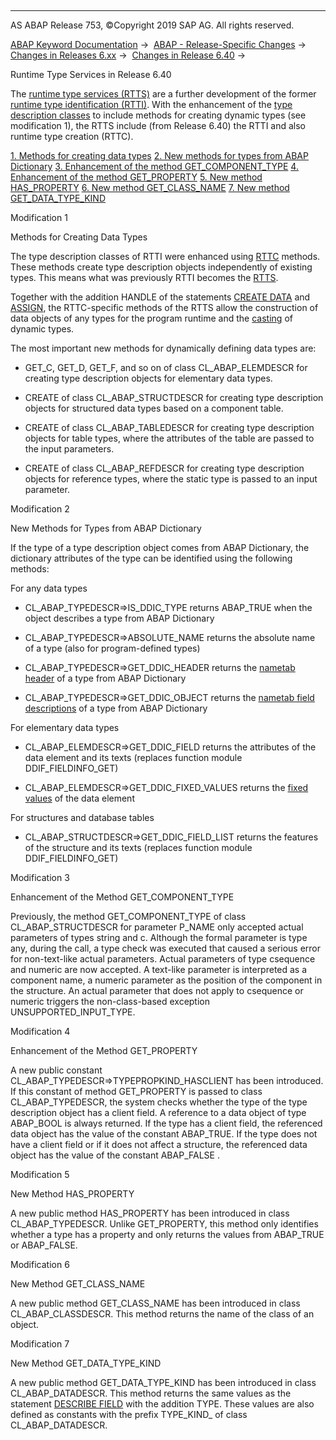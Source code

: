  

* * *

AS ABAP Release 753, ©Copyright 2019 SAP AG. All rights reserved.

[ABAP Keyword Documentation](javascript:call_link\('abenabap.htm'\)) →  [ABAP - Release-Specific Changes](javascript:call_link\('abennews.htm'\)) →  [Changes in Releases 6.xx](javascript:call_link\('abennews-6.htm'\)) →  [Changes in Release 6.40](javascript:call_link\('abennews-640.htm'\)) → 

Runtime Type Services in Release 6.40

The [runtime type services (RTTS)](javascript:call_link\('abenrun_time_type_services_glosry.htm'\) "Glossary Entry") are a further development of the former [runtime type identification (RTTI)](javascript:call_link\('abenrun_time_type_identific_glosry.htm'\) "Glossary Entry"). With the enhancement of the [type description classes](javascript:call_link\('abentype_class_glosry.htm'\) "Glossary Entry") to include methods for creating dynamic types (see modification 1), the RTTS include (from Release 6.40) the RTTI and also runtime type creation (RTTC).

[1\. Methods for creating data types](#!ABAP_MODIFICATION_1@1@)
[
2\. New methods for types from ABAP Dictionary](#!ABAP_MODIFICATION_2@2@)
[
3\. Enhancement of the method GET\_COMPONENT\_TYPE](#!ABAP_MODIFICATION_3@3@)
[
4\. Enhancement of the method GET\_PROPERTY](#!ABAP_MODIFICATION_4@4@)
[
5\. New method HAS\_PROPERTY](#!ABAP_MODIFICATION_5@5@)
[
6\. New method GET\_CLASS\_NAME](#!ABAP_MODIFICATION_6@6@)
[
7\. New method GET\_DATA\_TYPE\_KIND](#!ABAP_MODIFICATION_7@7@)

Modification 1

Methods for Creating Data Types

The type description classes of RTTI were enhanced using [RTTC](javascript:call_link\('abenrun_time_type_creation_glosry.htm'\) "Glossary Entry") methods. These methods create type description objects independently of existing types. This means what was previously RTTI becomes the [RTTS](javascript:call_link\('abenrun_time_type_services_glosry.htm'\) "Glossary Entry").

Together with the addition HANDLE of the statements [CREATE DATA](javascript:call_link\('abapcreate_data_handle.htm'\)) and [ASSIGN](javascript:call_link\('abapassign_casting.htm'\)), the RTTC-specific methods of the RTTS allow the construction of data objects of any types for the program runtime and the [casting](javascript:call_link\('abencast_casting_glosry.htm'\) "Glossary Entry") of dynamic types.

The most important new methods for dynamically defining data types are:

-   GET\_C, GET\_D, GET\_F, and so on of class CL\_ABAP\_ELEMDESCR for creating type description objects for elementary data types.
    
-   CREATE of class CL\_ABAP\_STRUCTDESCR for creating type description objects for structured data types based on a component table.
    
-   CREATE of class CL\_ABAP\_TABLEDESCR for creating type description objects for table types, where the attributes of the table are passed to the input parameters.
    
-   CREATE of class CL\_ABAP\_REFDESCR for creating type description objects for reference types, where the static type is passed to an input parameter.
    

Modification 2

New Methods for Types from ABAP Dictionary

If the type of a type description object comes from ABAP Dictionary, the dictionary attributes of the type can be identified using the following methods:

For any data types

-   CL\_ABAP\_TYPEDESCR=>IS\_DDIC\_TYPE
    returns ABAP\_TRUE when the object describes a type from ABAP Dictionary
    
-   CL\_ABAP\_TYPEDESCR=>ABSOLUTE\_NAME
    returns the absolute name of a type (also for program-defined types)
    
-   CL\_ABAP\_TYPEDESCR=>GET\_DDIC\_HEADER
    returns the [nametab header](javascript:call_link\('abenname_tab_header_glosry.htm'\) "Glossary Entry") of a type from ABAP Dictionary
    
-   CL\_ABAP\_TYPEDESCR=>GET\_DDIC\_OBJECT
    returns the [nametab field descriptions](javascript:call_link\('abenname_tab_fields_glosry.htm'\) "Glossary Entry") of a type from ABAP Dictionary
    

For elementary data types

-   CL\_ABAP\_ELEMDESCR=>GET\_DDIC\_FIELD
    returns the attributes of the data element and its texts (replaces function module DDIF\_FIELDINFO\_GET)
    
-   CL\_ABAP\_ELEMDESCR=>GET\_DDIC\_FIXED\_VALUES
    returns the [fixed values](javascript:call_link\('abenfixed_value_glosry.htm'\) "Glossary Entry") of the data element
    

For structures and database tables

-   CL\_ABAP\_STRUCTDESCR=>GET\_DDIC\_FIELD\_LIST
    returns the features of the structure and its texts (replaces function module DDIF\_FIELDINFO\_GET)
    

Modification 3

Enhancement of the Method GET\_COMPONENT\_TYPE

Previously, the method GET\_COMPONENT\_TYPE of class CL\_ABAP\_STRUCTDESCR for parameter P\_NAME only accepted actual parameters of types string and c. Although the formal parameter is type any, during the call, a type check was executed that caused a serious error for non-text-like actual parameters. Actual parameters of type csequence and numeric are now accepted. A text-like parameter is interpreted as a component name, a numeric parameter as the position of the component in the structure. An actual parameter that does not apply to csequence or numeric triggers the non-class-based exception UNSUPPORTED\_INPUT\_TYPE.

Modification 4

Enhancement of the Method GET\_PROPERTY

A new public constant CL\_ABAP\_TYPEDESCR=>TYPEPROPKIND\_HASCLIENT has been introduced. If this constant of method GET\_PROPERTY is passed to class CL\_ABAP\_TYPEDESCR, the system checks whether the type of the type description object has a client field. A reference to a data object of type ABAP\_BOOL is always returned. If the type has a client field, the referenced data object has the value of the constant ABAP\_TRUE. If the type does not have a client field or if it does not affect a structure, the referenced data object has the value of the constant ABAP\_FALSE .

Modification 5

New Method HAS\_PROPERTY

A new public method HAS\_PROPERTY has been introduced in class CL\_ABAP\_TYPEDESCR. Unlike GET\_PROPERTY, this method only identifies whether a type has a property and only returns the values from ABAP\_TRUE or ABAP\_FALSE.

Modification 6

New Method GET\_CLASS\_NAME

A new public method GET\_CLASS\_NAME has been introduced in class CL\_ABAP\_CLASSDESCR. This method returns the name of the class of an object.

Modification 7

New Method GET\_DATA\_TYPE\_KIND

A new public method GET\_DATA\_TYPE\_KIND has been introduced in class CL\_ABAP\_DATADESCR. This method returns the same values as the statement [DESCRIBE FIELD](javascript:call_link\('abapdescribe_field.htm'\)) with the addition TYPE. These values are also defined as constants with the prefix TYPE\_KIND\_ of class CL\_ABAP\_DATADESCR.